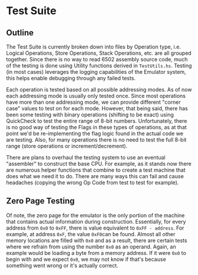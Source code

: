 # Test Suite

## Outline

The Test Suite is currently broken down into files by Operation type, i.e. Logical Operations, Store Operations, Stack Operations, etc. are all grouped together.
Since there is no way to read 6502 assembly source code, much of the testing is done using Utility functions derived in `TestUtils.hs`. 
Testing (in most cases) leverages the logging capabilities of the Emulator system, this helps enable debugging through any failed tests.

Each operation is tested based on all possible addressing modes. As of now each addressing mode is usually only tested once. 
Since most operations have more than one addressing mode, we can provide different "corner case" values to test on for each mode.
However, that being said, there has been some testing with binary operations (shifting  to be exact) using QuickCheck to test the entire range of 8-bit numbers. 
Unfortunately, there is no good way of testing the Flags in these types of operations, as at that point we'd be re-implementing the flag logic found in the actual code we are testing.
Also, for many operations there is no need to test the full 8-bit range (store operations or increment/decrement).

There are plans to overhaul the testing system to use an eventual "assembler" to construct the base CPU. 
For example, as it stands now there are numerous helper functions that combine to create a test machine that does what we need it to do.
There are many ways this can fail and cause headaches (copying the wrong Op Code from test to test for example).

## Zero Page Testing

Of note, the zero page for the emulator is the only portion of the machine that contains actual information during construction. Essentially, for every address from `0x0` to `0xFF`, there is value equivalent to `0xFF - address`. For example, at address `0xF`, the value `0xF0`can be found. Almost all other memory locations are filled with `0x0` and as a result, there are certain tests where we refrain from using the number `0x0` as an operand. Again, an example would be loading a byte from a memory address. If it were `0x0` to begin with and we expect `0x0`, we may not know if that's because something went wrong or it's actually correct.
